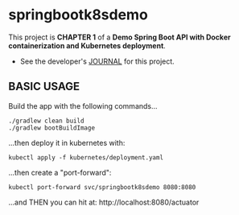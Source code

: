 # springbootk8sdemo

This project is **CHAPTER 1** of a **Demo Spring Boot API with Docker containerization and Kubernetes deployment**.  

* See the developer's [JOURNAL](JOURNAL.md) for this project.

## BASIC USAGE

Build the app with the following commands...

```
./gradlew clean build
./gradlew bootBuildImage
```

...then deploy it in kubernetes with:
```
kubectl apply -f kubernetes/deployment.yaml
```

...then create a "port-forward":

```
kubectl port-forward svc/springbootk8sdemo 8080:8080
```

...and THEN you can hit at: http://localhost:8080/actuator
